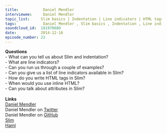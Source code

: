 ```yaml
--- 
title:           Daniel Mendler 
interviewee:     Daniel Mendler 
topic_list:     Slim basics | Indentation | Line indicators | HTML tags | Inline HTML | HTML attributes
tags:            Daniel Mendler , Slim basics , Indentation , Line indicators , HTML tags , Inline HTML , HTML attributes
soundcloud_id:  181970689
date:           2014-12-16
episode_number: 22
---
```


<p class="show_notes_display"><b>Questions</b><br>- What can you tell us about Slim and indentation?<br>- What are line indicators?<br>- Can you run us through a couple of examples?<br>- Can you give us a list of line indicators available in Slim?<br>- How do you write HTML tags in Slim?<br>- When would you use inline HTML?<br>- Can you talk about attributes in Slim?<br><br><b>Links</b><br><a rel="nofollow" target="_blank" href="http://daniel-mendler.de/">Daniel Mendler</a><br>Daniel Mendler on <a rel="nofollow" target="_blank" href="https://twitter.com/min4d">Twitter</a><br>Daniel Mendler on <a rel="nofollow" target="_blank" href="https://github.com/minad">GitHub</a><br><a rel="nofollow" target="_blank" href="http://slim-lang.com/">Slim</a><br><a rel="nofollow" target="_blank" href="http://haml.info/">Haml</a><br> </p>
